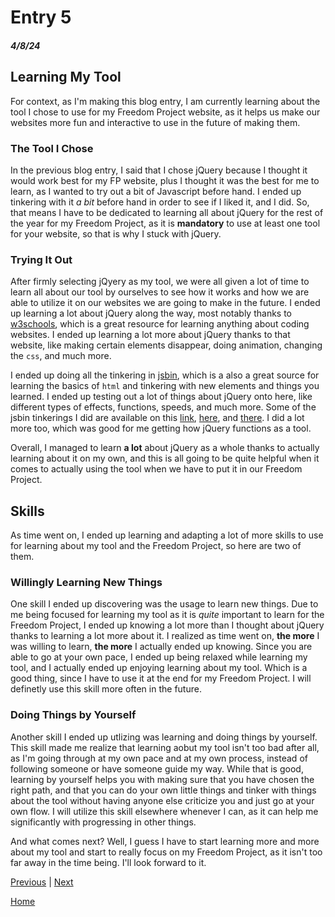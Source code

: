 # Entry 5
##### 4/8/24

## Learning My Tool
For context, as I'm making this blog entry, I am currently learning about the tool I chose to use for my Freedom Project website, as it helps us make our websites more fun and interactive to use in the future of making them.

### The Tool I Chose
In the previous blog entry, I said that I chose jQuery because I thought it would work best for my FP website, plus I thought it was the best for me to learn, as I wanted to try out a bit of Javascript before hand. I ended up tinkering with it *a bit* before hand in order to see if I liked it, and I did. So, that means I have to be dedicated to learning all about jQuery for the rest of the year for my Freedom Project, as it is **mandatory** to use at least one tool for your website, so that is why I stuck with jQuery.

### Trying It Out
After firmly selecting jQyery as my tool, we were all given a lot of time to learn all about our tool by ourselves to see how it works and how we are able to utilize it on our websites we are going to make in the future. I ended up learning a lot about jQuery along the way, most notably thanks to [w3schools](https://www.w3schools.com/jquERy/default.asp), which is a great resource for learning anything about coding websites. I ended up learning a lot more about jQuery thanks to that website, like making certain elements disappear, doing animation, changing the `css`, and much more.

I ended up doing all the tinkering in [jsbin](https://jsbin.com/?html,output), which is a also a great source for learning the basics of `html` and tinkering with new elements and things you learned. I ended up testing out a lot of things about jQuery onto here, like different types of effects, functions, speeds, and much more. Some of the jsbin tinkerings I did are available on this [link](https://jsbin.com/tuvamigaki/1/edit?html,output), [here](https://jsbin.com/naxodiperi/edit?html,css,output), and [there](https://jsbin.com/huyecabuda/edit?html,output). I did a lot more too, which was good for me getting how jQuery functions as a tool.

Overall, I managed to learn **a lot** about jQuery as a whole thanks to actually learning about it on my own, and this is all going to be quite helpful when it comes to actually using the tool when we have to put it in our Freedom Project.

## Skills
As time went on, I ended up learning and adapting a lot of more skills to use for learning about my tool and the Freedom Project, so here are two of them.

### Willingly Learning New Things
One skill I ended up discovering was the usage to learn new things. Due to me being focused for learning my tool as it is *quite* important to learn for the Freedom Project, I ended up knowing a lot more than I thought about jQuery thanks to learning a lot more about it. I realized as time went on, **the more** I was willing to learn, **the more** I actually ended up knowing. Since you are able to go at your own pace, I ended up being relaxed while learning my tool, and I actually ended up enjoying learning about my tool. Which is a good thing, since I have to use it at the end for my Freedom Project. I will definetly use this skill more often in the future.

### Doing Things by Yourself
Another skill I ended up utlizing was learning and doing things by yourself. This skill made me realize that learning aobut my tool isn't too bad after all, as I'm going through at my own pace and at my own process, instead of following someone or have someone guide my way. While that is good, learning by yourself helps you with making sure that you have chosen the right path, and that you can do your own little things and tinker with things about the tool without having anyone else criticize you and just go at your own flow. I will utilize this skill elsewhere whenever I can, as it can help me significantly with progressing in other things.

And what comes next? Well, I guess I have to start learning more and more about my tool and start to really focus on my Freedom Project, as it isn't too far away in the time being. I'll look forward to it.

[Previous](entry04.md) | [Next](entry06.md)

[Home](../README.md)
